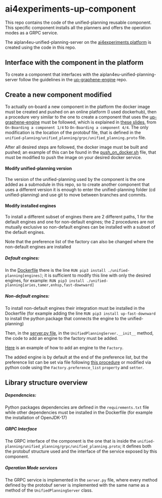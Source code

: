 # ai4experiments-up-component
This repo contains the code of the unified-planning reusable component. This specific component installs all the planners and offers the operation modes as a GRPC service.

The aiplan4eu-unified-planning-server on the [ai4experiments platform](https://aiexp.ai4europe.eu) is created using the code in this repo.

## Interface with the component in the platform

To create a component that interfaces with the aiplan4eu-unified-planning-server follow the guidelines in the [up-graphene-engine](https://github.com/aiplan4eu/up-graphene-engine) repo.

## Create a new component modified

To actually on-board a new component in the platform the docker image must be created and pushed on an online platform (I used dockerhub), then a procedure very similar to the one to create a component that uses the [up-graphene-engine](https://github.com/aiplan4eu/up-graphene-engine) must be followed, which is explained in [these slides](https://docs.google.com/presentation/d/1v1R6OdxgOXRrMl8kgfoBc9Ug8xVnPpqz1BUVw3mskwo/edit#slide=id.g25ffcaa5279_1_21), from `On-Boarding a component 1/4`
to `On-Boarding a component 4/4`. The only modification is the location of the protobuf file, that is defined in the `unified-planning/unified_planning/grpc/unified_planning.proto` file.


After all desired steps are followed, the docker image must be built and pushed; an example of this can be found in the [push_on_docker.sh](https://github.com/aiplan4eu/ai4experiments-up-component/blob/master/push_on_docker.sh) file, that must be modified to push the image on your desired docker service.

#### Modify unified-planning version
The version of the unified-planning used by the component is the one added as a submodule in this repo, so to create another component that uses a different version it is enough to enter the unified-planning folder (cd unified-planning) and use git to move between branches and commits.

#### Modify installed engines
To install a different subset of engines there are 2 different paths, 1 for the default engines and one for non-default engines; the 2 procedures are not mutually exclusive so non-default engines can be installed with a subset of the default engines.

Note that the preference list of the factory can also be changed where the non-default engines are installed

##### Default engines:
In the [Dockerfile](https://github.com/aiplan4eu/ai4experiments-up-component/blob/master/Dockerfile) there is the line `RUN pip3 install ./unified-planning[engines]`; it is sufficient to modify this line with only the desired engines, for example: `RUN pip3 install ./unified-planning[aries,tamer,enhsp,fast-downward]`

##### Non-default engines:
To install non-default engines their integration must be installed in the Dockerfile (for example adding the line `RUN pip3 install up-fast-downward` to install the python package that connects the engine to the unified-planning)

Then, in the [server.py file](https://github.com/aiplan4eu/ai4experiments-up-component/blob/master/server.py), in the `UnifiedPlanningServer.__init__` method, the code to add an engine to the factory must be added.

[Here](https://unified-planning.readthedocs.io/en/latest/notebooks/tutorial/planner-integration.html#Registering-the-engine) is an example of how to add an engine to the `Factory`.

The added engine is by default at the end of the preference list, but the preference list can be set via file following [this procedure](https://unified-planning.readthedocs.io/en/latest/engines/02_engine_selection.html) or modified via python code using the `Factory.preference_list` `property` and `setter`.

## Library structure overview

##### Dependencies:
Python packages dependencies are defined in the `requirements.txt` file while other dependencies must be installed in the Dockerfile (for example the installation of OpenJDK-17)

##### GRPC Interface
The GRPC interface of the component is the one that is inside the `unified-planning/unified_planning/grpc/unified_planning.proto`; it defines both the protobuf structure used and the interface of the service exposed by this component.

##### Operation Mode services
The GRPC service is implemented in the `server.py` file, where every method defined by the protobuf server is implemented with the same name as a method of the `UnifiedPlanningServer` class.
